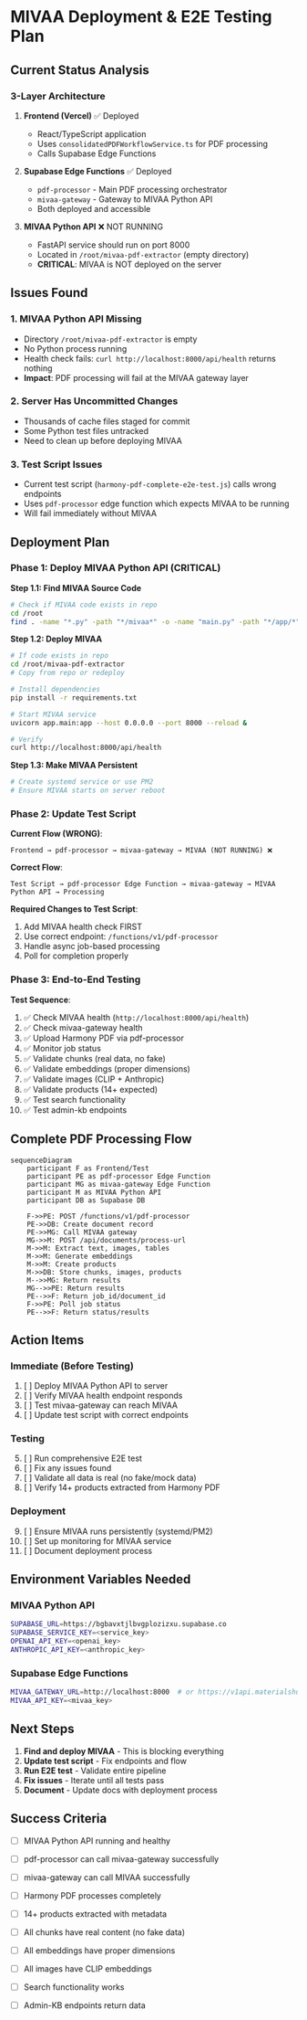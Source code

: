 # MIVAA Deployment & E2E Testing Plan

## Current Status Analysis

### 3-Layer Architecture
1. **Frontend (Vercel)** ✅ Deployed
   - React/TypeScript application
   - Uses `consolidatedPDFWorkflowService.ts` for PDF processing
   - Calls Supabase Edge Functions

2. **Supabase Edge Functions** ✅ Deployed
   - `pdf-processor` - Main PDF processing orchestrator
   - `mivaa-gateway` - Gateway to MIVAA Python API
   - Both deployed and accessible

3. **MIVAA Python API** ❌ NOT RUNNING
   - FastAPI service should run on port 8000
   - Located in `/root/mivaa-pdf-extractor` (empty directory)
   - **CRITICAL**: MIVAA is NOT deployed on the server

## Issues Found

### 1. MIVAA Python API Missing
- Directory `/root/mivaa-pdf-extractor` is empty
- No Python process running
- Health check fails: `curl http://localhost:8000/api/health` returns nothing
- **Impact**: PDF processing will fail at the MIVAA gateway layer

### 2. Server Has Uncommitted Changes
- Thousands of cache files staged for commit
- Some Python test files untracked
- Need to clean up before deploying MIVAA

### 3. Test Script Issues
- Current test script (`harmony-pdf-complete-e2e-test.js`) calls wrong endpoints
- Uses `pdf-processor` edge function which expects MIVAA to be running
- Will fail immediately without MIVAA

## Deployment Plan

### Phase 1: Deploy MIVAA Python API (CRITICAL)

**Step 1.1: Find MIVAA Source Code**
```bash
# Check if MIVAA code exists in repo
cd /root
find . -name "*.py" -path "*/mivaa*" -o -name "main.py" -path "*/app/*" | head -20
```

**Step 1.2: Deploy MIVAA**
```bash
# If code exists in repo
cd /root/mivaa-pdf-extractor
# Copy from repo or redeploy

# Install dependencies
pip install -r requirements.txt

# Start MIVAA service
uvicorn app.main:app --host 0.0.0.0 --port 8000 --reload &

# Verify
curl http://localhost:8000/api/health
```

**Step 1.3: Make MIVAA Persistent**
```bash
# Create systemd service or use PM2
# Ensure MIVAA starts on server reboot
```

### Phase 2: Update Test Script

**Current Flow (WRONG)**:
```
Frontend → pdf-processor → mivaa-gateway → MIVAA (NOT RUNNING) ❌
```

**Correct Flow**:
```
Test Script → pdf-processor Edge Function → mivaa-gateway → MIVAA Python API → Processing
```

**Required Changes to Test Script**:
1. Add MIVAA health check FIRST
2. Use correct endpoint: `/functions/v1/pdf-processor`
3. Handle async job-based processing
4. Poll for completion properly

### Phase 3: End-to-End Testing

**Test Sequence**:
1. ✅ Check MIVAA health (`http://localhost:8000/api/health`)
2. ✅ Check mivaa-gateway health
3. ✅ Upload Harmony PDF via pdf-processor
4. ✅ Monitor job status
5. ✅ Validate chunks (real data, no fake)
6. ✅ Validate embeddings (proper dimensions)
7. ✅ Validate images (CLIP + Anthropic)
8. ✅ Validate products (14+ expected)
9. ✅ Test search functionality
10. ✅ Test admin-kb endpoints

## Complete PDF Processing Flow

```mermaid
sequenceDiagram
    participant F as Frontend/Test
    participant PE as pdf-processor Edge Function
    participant MG as mivaa-gateway Edge Function
    participant M as MIVAA Python API
    participant DB as Supabase DB
    
    F->>PE: POST /functions/v1/pdf-processor
    PE->>DB: Create document record
    PE->>MG: Call MIVAA gateway
    MG->>M: POST /api/documents/process-url
    M->>M: Extract text, images, tables
    M->>M: Generate embeddings
    M->>M: Create products
    M->>DB: Store chunks, images, products
    M-->>MG: Return results
    MG-->>PE: Return results
    PE-->>F: Return job_id/document_id
    F->>PE: Poll job status
    PE-->>F: Return status/results
```

## Action Items

### Immediate (Before Testing)
1. [ ] Deploy MIVAA Python API to server
2. [ ] Verify MIVAA health endpoint responds
3. [ ] Test mivaa-gateway can reach MIVAA
4. [ ] Update test script with correct endpoints

### Testing
5. [ ] Run comprehensive E2E test
6. [ ] Fix any issues found
7. [ ] Validate all data is real (no fake/mock data)
8. [ ] Verify 14+ products extracted from Harmony PDF

### Deployment
9. [ ] Ensure MIVAA runs persistently (systemd/PM2)
10. [ ] Set up monitoring for MIVAA service
11. [ ] Document deployment process

## Environment Variables Needed

### MIVAA Python API
```bash
SUPABASE_URL=https://bgbavxtjlbvgplozizxu.supabase.co
SUPABASE_SERVICE_KEY=<service_key>
OPENAI_API_KEY=<openai_key>
ANTHROPIC_API_KEY=<anthropic_key>
```

### Supabase Edge Functions
```bash
MIVAA_GATEWAY_URL=http://localhost:8000  # or https://v1api.materialshub.gr
MIVAA_API_KEY=<mivaa_key>
```

## Next Steps

1. **Find and deploy MIVAA** - This is blocking everything
2. **Update test script** - Fix endpoints and flow
3. **Run E2E test** - Validate entire pipeline
4. **Fix issues** - Iterate until all tests pass
5. **Document** - Update docs with deployment process

## Success Criteria

- [ ] MIVAA Python API running and healthy
- [ ] pdf-processor can call mivaa-gateway successfully
- [ ] mivaa-gateway can call MIVAA successfully
- [ ] Harmony PDF processes completely
- [ ] 14+ products extracted with metadata
- [ ] All chunks have real content (no fake data)
- [ ] All embeddings have proper dimensions
- [ ] All images have CLIP embeddings
- [ ] Search functionality works
- [ ] Admin-KB endpoints return data

